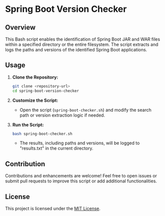 # Spring Boot Version Checker

## Overview

This Bash script enables the identification of Spring Boot JAR and WAR files within a specified directory or the entire filesystem. The script extracts and logs the paths and versions of the identified Spring Boot applications.

## Usage

1. **Clone the Repository:**
    ```bash
    git clone <repository-url>
    cd spring-boot-version-checker
    ```

2. **Customize the Script:**
    - Open the script (`spring-boot-checker.sh`) and modify the search path or version extraction logic if needed.

3. **Run the Script:**
    ```bash
    bash spring-boot-checker.sh
    ```
   - The results, including paths and versions, will be logged to "results.txt" in the current directory.

## Contribution

Contributions and enhancements are welcome! Feel free to open issues or submit pull requests to improve this script or add additional functionalities.

## License

This project is licensed under the [MIT License](LICENSE).

